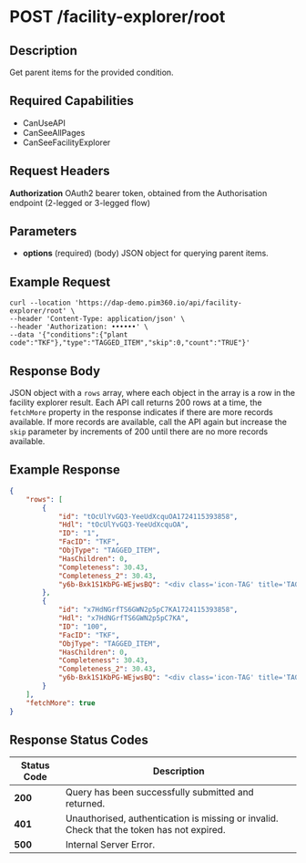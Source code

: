 # POST /facility-explorer/root

## Description
Get parent items for the provided condition.

## Required Capabilities
* CanUseAPI
* CanSeeAllPages
* CanSeeFacilityExplorer

## Request Headers

**Authorization** OAuth2 bearer token, obtained from the Authorisation endpoint (2-legged or 3-legged flow)

## Parameters
* **options** (required) (body) JSON object for querying parent items.


## Example Request
```
curl --location 'https://dap-demo.pim360.io/api/facility-explorer/root' \
--header 'Content-Type: application/json' \
--header 'Authorization: ••••••' \
--data '{"conditions":{"plant code":"TKF"},"type":"TAGGED_ITEM","skip":0,"count":"TRUE"}'
```

## Response Body
JSON object with a `rows` array, where each object in the array is a row in the facility explorer result. Each API call returns 200 rows at a time, the `fetchMore` property in the response indicates if there are more records available. If more records are available, call the API again but increase the `skip` parameter by increments of 200 until there are no more records available.

## Example Response
```JSON
{
    "rows": [
        {
            "id": "tOcUlYvGQ3-YeeUdXcquOA1724115393858",
            "Hdl": "tOcUlYvGQ3-YeeUdXcquOA",
            "ID": "1",
            "FacID": "TKF",
            "ObjType": "TAGGED_ITEM",
            "HasChildren": 0,
            "Completeness": 30.43,
            "Completeness_2": 30.43,
            "y6b-Bxk1S1KbPG-WEjwsBQ": "<div class='icon-TAG' title='TAG'><span class='icon-text'>1</span></div>"
        },
        {
            "id": "x7HdNGrfTS6GWN2p5pC7KA1724115393858",
            "Hdl": "x7HdNGrfTS6GWN2p5pC7KA",
            "ID": "100",
            "FacID": "TKF",
            "ObjType": "TAGGED_ITEM",
            "HasChildren": 0,
            "Completeness": 30.43,
            "Completeness_2": 30.43,
            "y6b-Bxk1S1KbPG-WEjwsBQ": "<div class='icon-TAG' title='TAG'><span class='icon-text'>100</span></div>"
        }
    ],
    "fetchMore": true
}
```

## Response Status Codes
| Status Code | Description |
| -------- | ------- |
|**200** |Query has been successfully submitted and returned.|
|**401** |Unauthorised, authentication is missing or invalid. Check that the token has not expired.|
|**500** |Internal Server Error.|


